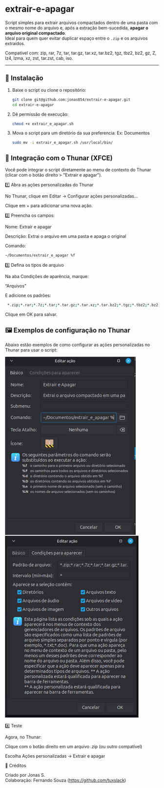 # extrair-e-apagar

Script simples para extrair arquivos compactados dentro de uma pasta com o mesmo nome do arquivo e, após a extração bem-sucedida, **apagar o arquivo original compactado**.  
Ideal para quem quer evitar duplicar espaço entre o `.zip` e os arquivos extraídos.

Compatível com:
zip, rar, 7z, tar, tar.gz, tar.xz, tar.bz2, tgz, tbz2, bz2, gz, Z, lz4, lzma, xz, zst, tar.zst, cab, iso.

---

## 🧰 Instalação

1. Baixe o script ou clone o repositório:
   ```bash
   git clone git@github.com:jonas854/extrair-e-apagar.git
   cd extrair-e-apagar
   ```

2. Dê permissão de execução:

   ```bash
   chmod +x extrair_e_apagar.sh
   ```

3. Mova o script para um diretório da sua preferencia:
    Ex: Documentos

   ```bash
   sudo mv -i extrair_e_apagar.sh /usr/local/bin/
   ```

## 🧩 Integração com o Thunar (XFCE)
Você pode integrar o script diretamente ao menu de contexto do Thunar (clicar com o botão direito > "Extrair e apagar").

1️⃣ Abra as ações personalizadas do Thunar

No Thunar, clique em Editar → Configurar ações personalizadas...

Clique em + para adicionar uma nova ação.

2️⃣ Preencha os campos:

Nome: Extrair e apagar

Descrição: Extrai o arquivo em uma pasta e apaga o original

Comando:

   ```bash
   ~/Documentos/extrair_e_apagar %f
   ```

3️⃣ Defina os tipos de arquivo

Na aba Condições de aparência, marque:

“Arquivos”

E adicione os padrões:
   ```bash
    *.zip;*.rar;*.7z;*.tar;*.tar.gz;*.tar.xz;*.tar.bz2;*.tgz;*.tbz2;*.bz2;*.gz;*.Z;*.lz4;*.lzma;*.xz;*.zst;*.tar.zst;*.cab;*.iso
   ```

Clique em OK para salvar.

## 🖼️ Exemplos de configuração no Thunar

Abaixo estão exemplos de como configurar as ações personalizadas no Thunar para usar o script:

![Configuração 1](thunar1.png)
![Configuração 2](thunar2.png)


4️⃣ Teste

Agora, no Thunar:

Clique com o botão direito em um arquivo .zip (ou outro compatível)

Escolha Ações personalizadas → Extrair e apagar


💬 Créditos

Criado por Jonas S. <br>
Colaboração: Fernando Souza (https://github.com/tuxslack)
